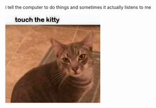 i tell the computer to do things and sometimes it actually listens to me
<!--START_SECTION:update_image-->
<img src=https://raw.githubusercontent.com/sneakykestrel/sneakykestrel/main/.github/images/touch-the-kitty-1.png height="" width="300" align=left alt=kitty />
<!--END_SECTION:update_image-->

